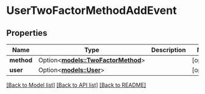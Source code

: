 # UserTwoFactorMethodAddEvent

## Properties

Name | Type | Description | Notes
------------ | ------------- | ------------- | -------------
**method** | Option<[**models::TwoFactorMethod**](TwoFactorMethod.md)> |  | [optional]
**user** | Option<[**models::User**](User.md)> |  | [optional]

[[Back to Model list]](../README.md#documentation-for-models) [[Back to API list]](../README.md#documentation-for-api-endpoints) [[Back to README]](../README.md)


